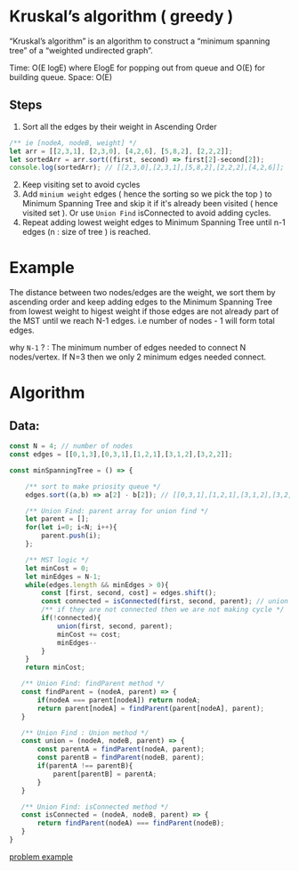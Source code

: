 # Kruskal’s algorithm ( greedy )

“Kruskal’s algorithm” is an algorithm to construct a “minimum spanning tree” of a “weighted undirected graph”.

Time: O(E logE) where ElogE for popping out from queue and O(E) for building queue.
Space: O(E)

## Steps
1. Sort all the edges by their weight in Ascending Order
```js
/** ie [nodeA, nodeB, weight] */
let arr = [[2,3,1], [2,3,0], [4,2,6], [5,8,2], [2,2,2]];
let sortedArr = arr.sort((first, second) => first[2]-second[2]);
console.log(sortedArr); // [[2,3,0],[2,3,1],[5,8,2],[2,2,2],[4,2,6]];
```
2. Keep visiting set to avoid cycles 
3. Add `minium weight` edges ( hence the sorting so we pick the top ) to Minimum Spanning Tree and skip it if it's already been visited ( hence visited set ). Or use
`Union Find` isConnected to avoid adding cycles.
4. Repeat adding lowest weight edges to Minimum Spanning Tree until n-1 edges (n : size of tree ) is reached.

# Example
The distance between two nodes/edges are the weight, we sort them by ascending order and keep adding edges to the Minimum Spanning Tree from lowest weight to higest weight if those edges are not already part of the MST until we reach N-1 edges. i.e number of nodes - 1 will form total edges.

why `N-1` ? : The minimum number of edges needed to connect N nodes/vertex. If N=3 then we only 2 minimum edges needed connect.

# Algorithm 
## Data:
```js
const N = 4; // number of nodes
const edges = [[0,1,3],[0,3,1],[1,2,1],[3,1,2],[3,2,2]];
```
```js
const minSpanningTree = () => {

    /** sort to make priosity queue */
    edges.sort((a,b) => a[2] - b[2]); // [[0,3,1],[1,2,1],[3,1,2],[3,2,2],[0,1,3]]

    /** Union Find: parent array for union find */
    let parent = [];
    for(let i=0; i<N; i++){
        parent.push(i);
    };

    /** MST logic */
    let minCost = 0;
    let minEdges = N-1;
    while(edges.length && minEdges > 0){
        const [first, second, cost] = edges.shift();
        const connected = isConnected(first, second, parent); // union find method
        /** if they are not connected then we are not making cycle */
        if(!connected){
            union(first, second, parent);
            minCost += cost;
            minEdges--
        }
    }
    return minCost;

   /** Union Find: findParent method */
   const findParent = (nodeA, parent) => {
       if(nodeA === parent[nodeA]) return nodeA;
       return parent[nodeA] = findParent(parent[nodeA], parent);
   }

   /** Union Find : Union method */
   const union = (nodeA, nodeB, parent) => {
       const parentA = findParent(nodeA, parent);
       const parentB = findParent(nodeB, parent);
       if(parentA !== parentB){
           parent[parentB] = parentA;
       }
   }

   /** Union Find: isConnected method */
   const isConnected = (nodeA, nodeB, parent) => {
       return findParent(nodeA) === findParent(nodeB);
   }
}
```

[problem example](https://github.com/citta-lab/DSA/blob/78c9dedd88f423f05796c12e748058adc7a5d7ad/graphs/1584.min-cost-to-connect-all-points-MST.js)